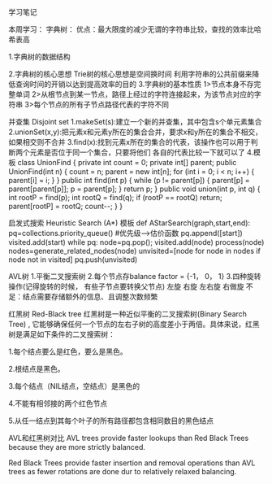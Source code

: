 学习笔记

本周学习：
字典树：
优点：最大限度的减少无谓的字符串比较，查找的效率比哈希表高

1.字典树的数据结构

2.字典树的核心思想
    Trie树的核心思想是空间换时间
    利用字符串的公共前缀来降低查询时间的开销以达到提高效率的目的
3.字典树的基本性质
    1>节点本身不存完整单词
    2>从根节点到某一节点，路径上经过的字符连接起来，为该节点对应的字符串
    3>每个节点的所有子节点路径代表的字符不同
    
并查集 Disjoint set
1.makeSet(s):建立一个新的并查集，其中包含s个单元素集合
2.unionSet(x,y):把元素x和元素y所在的集合合并，要求x和y所在的集合不相交，如果相交则不合并
3.find(x):找到元素x所在的集合的代表，该操作也可以用于判断两个元素是否位于同一个集合，只要将他们
各自的代表比较一下就可以了
4.模板
class UnionFind { 
	private int count = 0; 
	private int[] parent; 
	public UnionFind(int n) { 
		count = n; 
		parent = new int[n]; 
		for (int i = 0; i < n; i++) { 
			parent[i] = i;
		}
	} 
	public int find(int p) { 
		while (p != parent[p]) { 
			parent[p] = parent[parent[p]]; 
			p = parent[p]; 
		}
		return p; 
	}
	public void union(int p, int q) { 
		int rootP = find(p); 
		int rootQ = find(q); 
		if (rootP == rootQ) return; 
		parent[rootP] = rootQ; 
		count--;
	}
}

启发式搜索 Heuristic Search (A*) 
模板
def AStarSearch(graph,start,end):
    pq=collections.priority_queue() #优先级-->估价函数
    pq.append([start])
    visited.add(start)
    while pq:
        node=pq.pop();
        visited.add(node)
        process(node)
        nodes=generate_related_nodes(node)
        unvisited=[node for node in nodes if node not in visited]
        pq.push(unvisited)
        
        
AVL树
1.平衡二叉搜索树
2.每个节点存balance factor = {-1， 0， 1}
3.四种旋转操作(记得旋转的时候， 有些子节点要转换父节点)
左旋
右旋
左右旋
右做旋
不足：结点需要存储额外的信息、且调整次数频繁

红黑树 Red-Black tree
红黑树是一种近似平衡的二叉搜索树(Binary Search Tree) , 它能够确保任何一个节点的左右子树的高度差小于两倍。具体来说，红黑树是满足如下条件的二叉搜索树：

1.每个结点要么是红色，要么是黑色。

2.根结点是黑色。

3.每个结点（NIL结点，空结点）是黑色的

4.不能有相邻接的两个红色节点

5.从任一结点到其每个叶子的所有路径都包含相同数目的黑色结点

AVL和红黑树对比
AVL trees provide faster lookups than Red Black Trees because they are more strictly balanced.

Red Black Trees provide faster insertion and removal operations than AVL trees as fewer rotations are done dur to relatively relaxed balancing.
